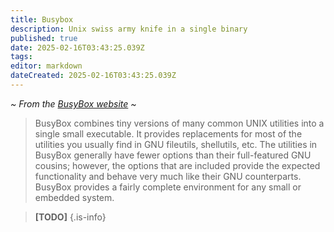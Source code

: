 ```yaml
---
title: Busybox
description: Unix swiss army knife in a single binary
published: true
date: 2025-02-16T03:43:25.039Z
tags: 
editor: markdown
dateCreated: 2025-02-16T03:43:25.039Z
---
```


*~ From the [BusyBox website](https://www.busybox.net/about.html) ~*
> BusyBox combines tiny versions of many common UNIX utilities into a single small executable. It provides replacements for most of the utilities you usually find in GNU fileutils, shellutils, etc. The utilities in BusyBox generally have fewer options than their full-featured GNU cousins; however, the options that are included provide the expected functionality and behave very much like their GNU counterparts. BusyBox provides a fairly complete environment for any small or embedded system.

> **[TODO]**
{.is-info}
